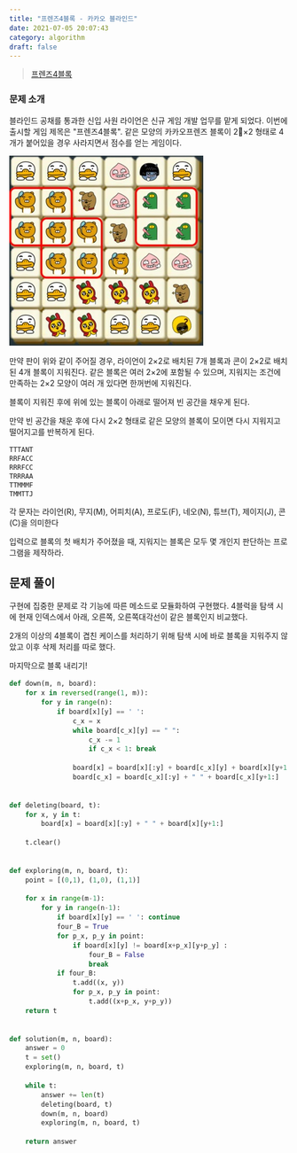 ```yaml
---
title: "프렌즈4블록 - 카카오 블라인드"
date: 2021-07-05 20:07:43
category: algorithm
draft: false
---
```

>[프렌즈4블록](https://programmers.co.kr/learn/courses/30/lessons/17679)

### 문제 소개
블라인드 공채를 통과한 신입 사원 라이언은 신규 게임 개발 업무를 맡게 되었다. 이번에 출시할 게임 제목은 "프렌즈4블록".
같은 모양의 카카오프렌즈 블록이 2×2 형태로 4개가 붙어있을 경우 사라지면서 점수를 얻는 게임이다.

![17679_4block](17679_4block.jpg)

만약 판이 위와 같이 주어질 경우, 라이언이 2×2로 배치된 7개 블록과 콘이 2×2로 배치된 4개 블록이 지워진다. 같은 블록은 여러 2×2에 포함될 수 있으며, 지워지는 조건에 만족하는 2×2 모양이 여러 개 있다면 한꺼번에 지워진다.

블록이 지워진 후에 위에 있는 블록이 아래로 떨어져 빈 공간을 채우게 된다.

만약 빈 공간을 채운 후에 다시 2×2 형태로 같은 모양의 블록이 모이면 다시 지워지고 떨어지고를 반복하게 된다.

```
TTTANT
RRFACC
RRRFCC
TRRRAA
TTMMMF
TMMTTJ
```

각 문자는 라이언(R), 무지(M), 어피치(A), 프로도(F), 네오(N), 튜브(T), 제이지(J), 콘(C)을 의미한다

입력으로 블록의 첫 배치가 주어졌을 때, 지워지는 블록은 모두 몇 개인지 판단하는 프로그램을 제작하라.


## 문제 풀이
구현에 집중한 문제로 각 기능에 따른 메소드로 모듈화하여 구현했다.
4블럭을 탐색 시에 현재 인덱스에서 아래, 오른쪽, 오른쪽대각선이 같은 블록인지 비교했다.

2개의 이상의 4블록이 겹친 케이스를 처리하기 위해 탐색 시에 바로 블록을 지워주지 않았고 이후 삭제 처리를 따로 했다.

마지막으로 블록 내리기!

```python
def down(m, n, board):
    for x in reversed(range(1, m)):
        for y in range(n):
            if board[x][y] == ' ':
                c_x = x
                while board[c_x][y] == " ":
                    c_x -= 1
                    if c_x < 1: break

                board[x] = board[x][:y] + board[c_x][y] + board[x][y+1:]
                board[c_x] = board[c_x][:y] + " " + board[c_x][y+1:]
                    

def deleting(board, t):
    for x, y in t:
        board[x] = board[x][:y] + " " + board[x][y+1:]
        
    t.clear()
    

def exploring(m, n, board, t):
    point = [(0,1), (1,0), (1,1)]
    
    for x in range(m-1):
        for y in range(n-1):
            if board[x][y] == ' ': continue
            four_B = True
            for p_x, p_y in point:
                if board[x][y] != board[x+p_x][y+p_y] :
                    four_B = False
                    break
            if four_B:
                t.add((x, y))
                for p_x, p_y in point:
                    t.add((x+p_x, y+p_y))
    return t


def solution(m, n, board):
    answer = 0
    t = set()
    exploring(m, n, board, t)
    
    while t:
        answer += len(t)
        deleting(board, t)
        down(m, n, board)
        exploring(m, n, board, t)   
    
    return answer
```